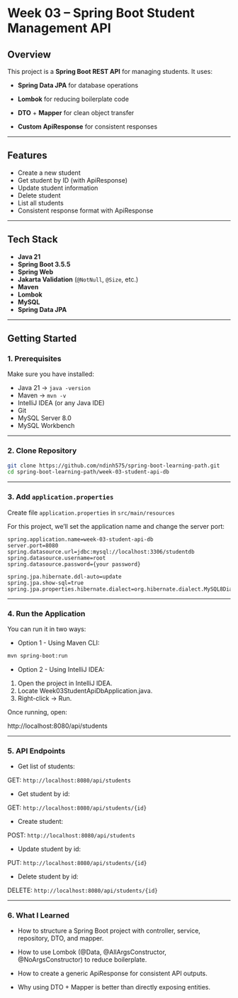 # Week 03 – Spring Boot Student Management API

## Overview
This project is a **Spring Boot REST API** for managing students. It uses:

- **Spring Data JPA** for database operations

- **Lombok** for reducing boilerplate code

- **DTO** + **Mapper** for clean object transfer

- **Custom ApiResponse** for consistent responses

---
## Features
- Create a new student
- Get student by ID (with ApiResponse)
- Update student information
- Delete student
- List all students
- Consistent response format with ApiResponse

---
## Tech Stack
- **Java 21**
- **Spring Boot 3.5.5**
- **Spring Web**
- **Jakarta Validation** (`@NotNull`, `@Size`, etc.)
- **Maven**
- **Lombok** 
- **MySQL**
- **Spring Data JPA**

---

## Getting Started

### 1. Prerequisites
Make sure you have installed:
- Java 21 → `java -version`
- Maven → `mvn -v`
- IntelliJ IDEA (or any Java IDE)
- Git
- MySQL Server 8.0
- MySQL Workbench

---

### 2. Clone Repository
```bash
git clone https://github.com/ndinh575/spring-boot-learning-path.git
cd spring-boot-learning-path/week-03-student-api-db
```
---

### 3. Add `application.properties`
Create file `application.properties` in `src/main/resources`

For this project, we’ll set the application name and change the server port:

```properties
spring.application.name=week-03-student-api-db
server.port=8080
spring.datasource.url=jdbc:mysql://localhost:3306/studentdb
spring.datasource.username=root
spring.datasource.password={your password}

spring.jpa.hibernate.ddl-auto=update
spring.jpa.show-sql=true
spring.jpa.properties.hibernate.dialect=org.hibernate.dialect.MySQL8Dialect
```

---
### 4. Run the Application
You can run it in two ways:
- Option 1 - Using Maven CLI:
```bash
mvn spring-boot:run
```
- Option 2 - Using IntelliJ IDEA:
1. Open the project in IntelliJ IDEA.
2. Locate Week03StudentApiDbApplication.java.
3. Right-click → Run.

Once running, open:

http://localhost:8080/api/students

---
### 5. API Endpoints
- Get list of students: 

 GET: ```http://localhost:8080/api/students```

- Get student by id: 

GET: ```http://localhost:8080/api/students/{id}```


- Create student: 

POST: ```http://localhost:8080/api/students```

- Update student by id: 

PUT: ```http://localhost:8080/api/students/{id}```

- Delete student by id: 

DELETE: ```http://localhost:8080/api/students/{id}```

---
### 6. What I Learned

- How to structure a Spring Boot project with controller, service, repository, DTO, and mapper.

- How to use Lombok (@Data, @AllArgsConstructor, @NoArgsConstructor) to reduce boilerplate.

- How to create a generic ApiResponse for consistent API outputs.

- Why using DTO + Mapper is better than directly exposing entities.
